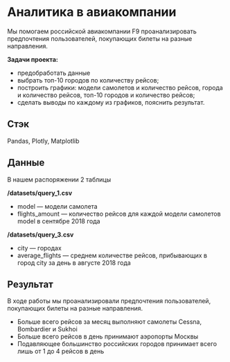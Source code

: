 # Аналитика в авиакомпании

Мы помогаем российской авиакомпании F9 проанализировать предпочтения пользователей, покупающих билеты на разные направления.

**Задачи проекта:**
- предобработать данные
- выбрать топ-10 городов по количеству рейсов;
- построить графики: модели самолетов и количество рейсов, города и количество рейсов, топ-10 городов и количество рейсов;
- сделать выводы по каждому из графиков, пояснить результат.

## Стэк
Pandas, Plotly, Matplotlib

## Данные 
В нашем распоряжении 2 таблицы

**/datasets/query_1.csv**
- model — модели самолета
- flights_amount — количество рейсов для каждой модели самолетов model в сентябре 2018 года


**/datasets/query_3.csv**
- city — городах
- average_flights — среднем количестве рейсов, прибывающих в город city за день в августе 2018 года

## Результат
В ходе работы мы проанализировали предпочтения пользователей, покупающих билеты на разные направления.
- Больше всего рейсов за месяц выполняют самолеты Cessna, Bombardier и Sukhoi
- Больше всего рейсов в день принимают аэропорты Москвы
- Подавляющее большинство российских городов принимает всего лишь от 1 до 4 рейсов в день
